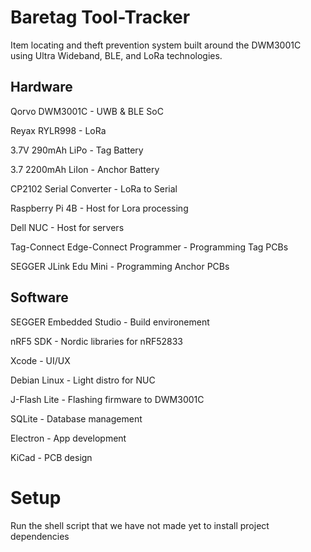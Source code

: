 
# Baretag Tool-Tracker

Item locating and theft prevention system built around the DWM3001C using Ultra Wideband, BLE, and LoRa technologies.


## Hardware

Qorvo DWM3001C - UWB & BLE SoC  

Reyax RYLR998 - LoRa  

3.7V 290mAh LiPo - Tag Battery  

3.7 2200mAh LiIon - Anchor Battery  

CP2102 Serial Converter - LoRa to Serial  

Raspberry Pi 4B - Host for Lora processing  

Dell NUC - Host for servers  

Tag-Connect Edge-Connect Programmer - Programming Tag PCBs  

SEGGER JLink Edu Mini - Programming Anchor PCBs  

## Software

SEGGER Embedded Studio - Build environement  

nRF5 SDK - Nordic libraries for nRF52833  

Xcode - UI/UX  

Debian Linux - Light distro for NUC  

J-Flash Lite - Flashing firmware to DWM3001C  

SQLite - Database management  

Electron - App development  

KiCad - PCB design   
 
# Setup

Run the shell script that we have not made yet to install project dependencies



